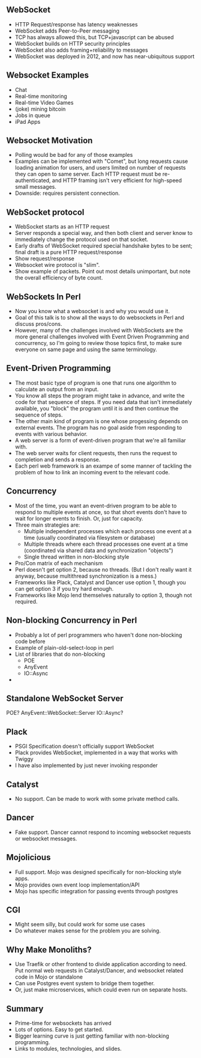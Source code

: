 ## WebSocket

  * HTTP Request/response has latency weaknesses
  * WebSocket adds Peer-to-Peer messaging
  * TCP has always allowed this, but TCP+javascript can be abused
  * WebSocket builds on HTTP security principles
  * WebSocket also adds framing+reliability to messages
  * WebSocket was deployed in 2012, and now has near-ubiquitous support

## Websocket Examples

  * Chat
  * Real-time monitoring
  * Real-time Video Games
  * (joke) mining bitcoin
  * Jobs in queue
  * iPad Apps

## Websocket Motivation

  * Polling would be bad for any of those examples
  * Examples can be implemented with "Comet", but long requests cause loading
    animation for users, and users limited on number of requests they can
	open to same server.  Each HTTP request must be re-authenticated, and
    HTTP framing isn't very efficient for high-speed small messages.
  * Downside: requires persistent connection.

## WebSocket protocol

  * WebSocket starts as an HTTP request
  * Server responds a special way, and then both client and server know to immediately
    change the protocol used on that socket.
  * Early drafts of WebSocket required special handshake bytes to be sent;
    final draft is a pure HTTP request/response
  * Show request/response
  * Websocket wire protocol is "slim".
  * Show example of packets.  Point out most details unimportant, but note the
    overall efficiency of byte count.

## WebSockets In Perl

  * Now you know what a websocket is and why you would use it.
  * Goal of this talk is to show all the ways to do websockets in Perl
    and discuss pros/cons.
  * However, many of the challenges involved with WebSockets are the more
    general challenges involved with Event Driven Programming and concurrency,
	so I'm going to review those topics first, to make sure everyone on same page
	and using the same terminology.

## Event-Driven Programming

  * The most basic type of program is one that runs one algorithm to calculate
    an output from an input.
  * You know all steps the program might take in advance, and write the code for
    that sequence of steps.  If you need data that isn't immediately available,
	you "block" the program until it is and then continue the sequence of steps.
  * The other main kind of program is one whose progessing depends on external events.
    The program has no goal aside from responding to events with various behavior.
  * A web server is a form of event-driven program that we're all familiar with.
  * The web server waits for client requests, then runs the request to completion and
    sends a response.
  * Each perl web framework is an exampe of some manner of tackling the problem of
    how to link an incoming event to the relevant code.

## Concurrency

  * Most of the time, you want an event-driven program to be able to respond to
    multiple events at once, so that short events don't have to wait for longer
	events to finish.  Or, just for capacity.
  * Three main strategies are:
    * Multiple independent processes which each process one event at a time
	  (usually coordinated via filesystem or database)
	* Multiple threads where each thread processes one event at a time
	  (coordinated via shared data and synchronization "objects")
	* Single thread written in non-blocking style
  * Pro/Con matrix of each mechanism
  * Perl doesn't get option 2, because no threads.  (But I don't really want it anyway,
    because multithread synchronization is a mess.)
  * Frameworks like Plack, Catalyst and Dancer use option 1, though you can get option 3
    if you try hard enough.
  * Frameworks like Mojo lend themselves naturally to option 3, though not required.

## Non-blocking Concurrency in Perl

  * Probably a lot of perl programmers who haven't done non-blocking code before
  * Example of plain-old-select-loop in perl
  * List of libraries that do non-blocking
     * POE
	 * AnyEvent
	 * IO::Async
  * 

## Standalone WebSocket Server

  POE?
  AnyEvent::WebSocket::Server
  IO::Async?

## Plack

  * PSGI Specification doesn't officially support WebSocket
  * Plack provides WebSocket, implemented in a way that works with Twiggy
  * I have also implemented by just never invoking responder

## Catalyst

  * No support.  Can be made to work with some private method calls.

## Dancer

  * Fake support.  Dancer cannot respond to incoming websocket requests or websocket messages.

## Mojolicious

  * Full support.  Mojo was designed specifically for non-blocking style apps.
  * Mojo provides own event loop implementation/API
  * Mojo has specific integration for passing events through postgres

## CGI

  * Might seem silly, but could work for some use cases
  * Do whatever makes sense for the problem you are solving.

## Why Make Monoliths?

  * Use Traefik or other frontend to divide application according to need.  Put normal
    web requests in Catalyst/Dancer, and websocket related code in Mojo or standalone
  * Can use Postgres event system to bridge them together.
  * Or, just make microservices, which could even run on separate hosts.

## Summary

  * Prime-time for websockets has arrived
  * Lots of options.  Easy to get started.
  * Bigger learning curve is just getting familiar with non-blocking programming.
  * Links to modules, technologies, and slides.


